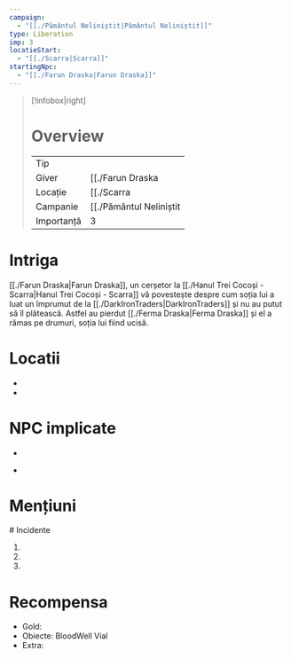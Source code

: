```yaml
---
campaign:
  - "[[./Pământul Neliniștit|Pământul Neliniștit]]"
type: Liberation
imp: 3
locatieStart:
  - "[[./Scarra|Scarra]]"
startingNpc:
  - "[[./Farun Draska|Farun Draska]]"
---
```

>[!infobox|right]
> # Overview
> | | | 
> |-|-|
> | Tip||
> |Giver|[[./Farun Draska|Farun Draska]]|
> |Locație| [[./Scarra|Scarra]]|
> |Campanie|[[./Pământul Neliniștit|Pământul Neliniștit]]|
> | Importanță| 3|

# Intriga

[[./Farun Draska|Farun Draska]], un cerșetor la [[./Hanul Trei Cocoși - Scarra|Hanul Trei Cocoși - Scarra]] vă povestește despre cum soția lui a luat un împrumut de la [[./DarkIronTraders|DarkIronTraders]] și nu au putut să îl plătească. Astfel au pierdut [[./Ferma Draska|Ferma Draska]] și el a rămas pe drumuri, soția lui fiind ucisă. 

# Locatii
<div><ul class="dataview list-view-ul"></ul></div>
<div><ul class="dataview list-view-ul"><li><span></span></li><li><span></span></li></ul></div>

# NPC implicate
<div><ul class="dataview list-view-ul"><li><span></span></li></ul></div>
<div><ul class="dataview list-view-ul"><li><span></span></li></ul></div>

# Mențiuni
<div><ul class="dataview list-view-ul"></ul></div>
# Incidente

1.
2.
3.

# Recompensa

- Gold: 
- Obiecte: BloodWell Vial
- Extra:
